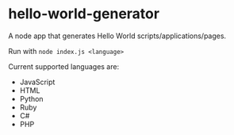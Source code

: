 # hello-world-generator
A node app that generates Hello World scripts/applications/pages.

Run with `node index.js <language>`

Current supported languages are:

- JavaScript
- HTML
- Python
- Ruby
- C#
- PHP
